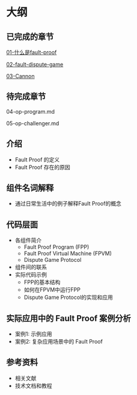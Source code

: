 # 大纲

## 已完成的章节

[01-什么是fault-proof](https://github.com/joohhnnn/The-book-of-optimism-fault-proof-CN/blob/main/01-what-is-fault-proof.md)

[02-fault-dispute-game](https://github.com/joohhnnn/The-book-of-optimism-fault-proof-CN/blob/main/02-fault-dispute-game.md)

[03-Cannon](https://github.com/joohhnnn/The-book-of-optimism-fault-proof-CN/blob/main/03-cannon.md)

## 待完成章节


04-op-program.md

05-op-challenger.md

## 介绍

- Fault Proof 的定义
- Fault Proof 存在的原因

## 组件名词解释

- 通过日常生活中的例子解释Fault Proof的概念

## 代码层面

- 各组件简介
  - Fault Proof Program (FPP)
  - Fault Proof Virtual Machine (FPVM)
  - Dispute Game Protocol
- 组件间的联系
- 实际代码示例
  - FPP的基本结构
  - 如何在FPVM中运行FPP
  - Dispute Game Protocol的实现和应用

## 实际应用中的 Fault Proof 案例分析

- 案例1: 示例应用
- 案例2: 复杂应用场景中的 Fault Proof

## 参考资料

- 相关文献
- 技术文档和教程
